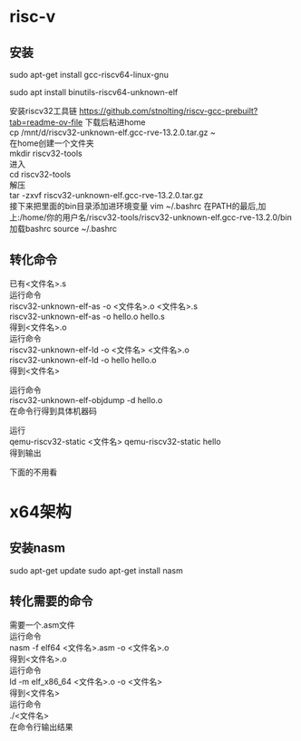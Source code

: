 
# risc-v

## 安装

sudo apt-get install gcc-riscv64-linux-gnu

sudo apt install binutils-riscv64-unknown-elf

安装riscv32工具链
https://github.com/stnolting/riscv-gcc-prebuilt?tab=readme-ov-file
下载后粘进home  
cp /mnt/d/riscv32-unknown-elf.gcc-rve-13.2.0.tar.gz  ~  
在home创建一个文件夹  
mkdir riscv32-tools  
进入  
cd riscv32-tools  
解压  
tar -zxvf riscv32-unknown-elf.gcc-rve-13.2.0.tar.gz  
接下来把里面的bin目录添加进环境变量
vim ~/.bashrc
在PATH的最后,加上:/home/你的用户名/riscv32-tools/riscv32-unknown-elf.gcc-rve-13.2.0/bin
加载bashrc
source ~/.bashrc

## 转化命令

已有<文件名>.s  
运行命令  
    riscv32-unknown-elf-as -o <文件名>.o <文件名>.s  
    riscv32-unknown-elf-as -o hello.o hello.s  
得到<文件名>.o  
运行命令  
riscv32-unknown-elf-ld -o <文件名> <文件名>.o  
riscv32-unknown-elf-ld -o hello hello.o  
得到<文件名>  

运行命令  
riscv32-unknown-elf-objdump -d hello.o  
在命令行得到具体机器码

运行  
qemu-riscv32-static <文件名>
qemu-riscv32-static hello  
得到输出  


下面的不用看

# x64架构

## 安装nasm 

sudo apt-get update
sudo apt-get install nasm

## 转化需要的命令

需要一个.asm文件  
运行命令  
nasm -f elf64 <文件名>.asm -o <文件名>.o  
得到<文件名>.o  
运行命令  
ld -m elf_x86_64 <文件名>.o -o <文件名>  
得到<文件名>  
运行命令  
./<文件名>  
在命令行输出结果